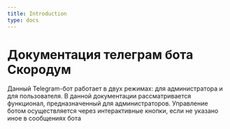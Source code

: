 ```yaml
---
title: Introduction
type: docs
---
```


# Документация телеграм бота Скородум

Данный Telegram-бот работает в двух режимах: для администратора и для пользователя. В данной документации рассматривается функционал, предназначенный для администраторов. Управление ботом осуществляется через интерактивные кнопки, если не указано иное в сообщениях бота